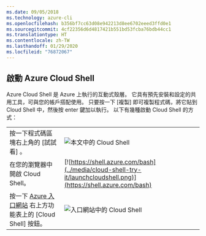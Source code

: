 ```yaml
---
ms.date: 09/05/2018
ms.technology: azure-cli
ms.openlocfilehash: b356bf7cc63d08e942213d8ee6702eeed3ffd0e1
ms.sourcegitcommit: 4cf22356d6d4817421b551bd53fcba76bdb44cc1
ms.translationtype: HT
ms.contentlocale: zh-TW
ms.lasthandoff: 01/29/2020
ms.locfileid: "76872067"
---
```

## <a name="launch-azure-cloud-shell"></a>啟動 Azure Cloud Shell

Azure Cloud Shell 是 Azure 上執行的互動式殼層。 它具有預先安裝和設定的共用工具，可與您的帳戶搭配使用。 只要按一下 [複製]  即可複製程式碼，將它貼到 Cloud Shell 中，然後按 enter 鍵加以執行。  以下有幾種啟動 Cloud Shell 的方式：

|   | |
|-----------------------------------------------|---|
| 按一下程式碼區塊右上角的 [試試看]  。 | ![本文中的 Cloud Shell](../media/cloud-shell-try-it/cli-try-it.png) |
| 在您的瀏覽器中開啟 Cloud Shell。 | [![https://shell.azure.com/bash](../media/cloud-shell-try-it/launchcloudshell.png)](https://shell.azure.com/bash) |
| 按一下 [Azure 入口網站](https://portal.azure.com) 右上方功能表上的 [Cloud Shell]  按鈕。 | ![入口網站中的 Cloud Shell](../media/cloud-shell-try-it/cloud-shell-menu.png) |
